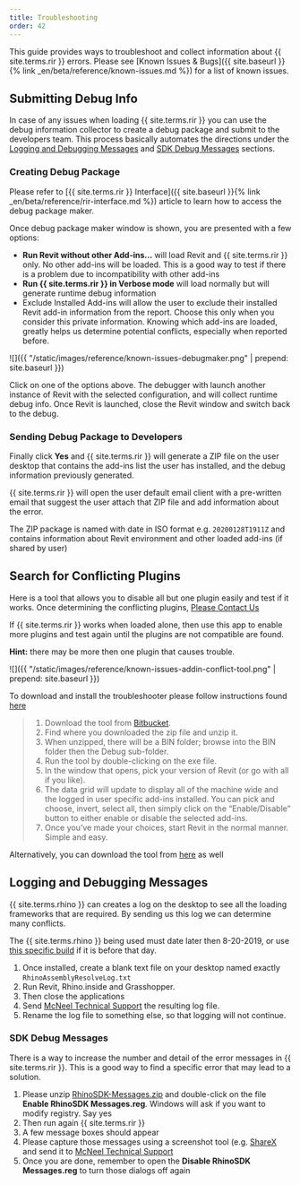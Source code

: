```yaml
---
title: Troubleshooting
order: 42
---
```


This guide provides ways to troubleshoot and collect information about {{ site.terms.rir }} errors. Please see [Known Issues & Bugs]({{ site.baseurl }}{% link _en/beta/reference/known-issues.md %}) for a list of known issues.

## Submitting Debug Info

In case of any issues when loading {{ site.terms.rir }} you can use the debug information collector to create a debug package and submit to the developers team. This process basically automates the directions under the [Logging and Debugging Messages](#logging-and-debugging-messages) and [SDK Debug Messages](#sdk-debug-messages) sections.


### Creating Debug Package

Please refer to [{{ site.terms.rir }} Interface]({{ site.baseurl }}{% link _en/beta/reference/rir-interface.md %}) article to learn how to access the debug package maker.

Once debug package maker window is shown, you are presented with a few options:

- **Run Revit without other Add-ins...** will load Revit and {{ site.terms.rir }} only. No other add-ins will be loaded. This is a good way to test if there is a problem due to incompatibility with other add-ins
- **Run {{ site.terms.rir }} in Verbose mode** will load normally but will generate runtime debug information
- Exclude Installed Add-ins will allow the user to exclude their installed Revit add-in information from the report. Choose this only when you consider this private information. Knowing which add-ins are loaded, greatly helps us determine potential conflicts, especially when reported before.

![]({{ "/static/images/reference/known-issues-debugmaker.png" | prepend: site.baseurl }})

Click on one of the options above. The debugger with launch another instance of Revit with the selected configuration, and will collect runtime debug info. Once Revit is launched, close the Revit window and switch back to the debug.

### Sending Debug Package to Developers

Finally click **Yes** and {{ site.terms.rir }} will generate a ZIP file on the user desktop that contains the add-ins list the user has installed, and the debug information previously generated.

{{ site.terms.rir }} will open the user default email client with a pre-written email that suggest the user attach that ZIP file and add information about the error.

The ZIP package is named with date in ISO format e.g. `20200128T1911Z` and contains information about Revit environment and other loaded add-ins (if shared by user)


## Search for Conflicting Plugins

Here is a tool that allows you to disable all but one plugin easily and test if it works. Once determining the conflicting plugins, [Please Contact Us](https://www.rhino3d.com/support)

If {{ site.terms.rir }} works when loaded alone, then use this app to enable more plugins and test again until the plugins are not compatible are found. 

**Hint:** there may be more then one plugin that causes trouble.

![]({{ "/static/images/reference/known-issues-addin-conflict-tool.png" | prepend: site.baseurl }})

To download and install the troubleshooter please follow instructions found [here](http://revitaddons.blogspot.com/2016/11/free-and-open-source-add-in-manager.html)

> 1. Download the tool from [Bitbucket](https://bitbucket.org/BoostYourBIM/stantecaddinmanager/downloads).
> 2. Find where you downloaded the zip file and unzip it.
> 3. When unzipped, there will be a BIN folder; browse into the BIN folder then the Debug sub-folder.
> 4. Run the tool by double-clicking on the exe file.
> 5. In the window that opens, pick your version of Revit (or go with all if you like).
> 6. The data grid will update to display all of the machine wide and the logged in user specific add-ins installed. You can pick and choose, invert, select all, then simply click on the “Enable/Disable” button to either enable or disable the selected add-ins.
> 7. Once you’ve made your choices, start Revit in the normal manner. Simple and easy.

Alternatively, you can download the tool from [here](https://bitbucket.org/BoostYourBIM/stantecaddinmanager/raw/03365f38188029436251f88f88dfa26db22bf8aa/AddInManager/bin/Debug/AddInManager.exe) as well

## Logging and Debugging Messages

{{ site.terms.rhino }} can creates a log on the desktop to see all the loading frameworks that are required. By sending us this log we can determine many conflicts.

The {{ site.terms.rhino }} being used must date later then 8-20-2019, or use [this specific build](http://files.mcneel.com/dujour/exe/20190814/rhino_en-us_7.0.19226.11575.exe) if it is before that day.

1. Once installed, create a blank text file on your desktop named exactly  `RhinoAssemblyResolveLog.txt` 
2. Run Revit, Rhino.inside and Grasshopper.  
3. Then close the applications
4. Send [McNeel Technical Support](https://www.rhino3d.com/support) the resulting log file.
5. Rename the log file to something else, so that logging will not continue.

### SDK Debug Messages

There is a way to increase the number and detail of the error messages in {{ site.terms.rir }}. This is a good way to find a specific error that may lead to a solution.

1. Please unzip [RhinoSDK-Messages.zip](https://aws1.discourse-cdn.com/mcneel/uploads/default/original/3X/6/3/6348e99914b9e66417720df74f4cc35ba3e31c6f.zip) and double-click on the file **Enable RhinoSDK Messages.reg**. Windows will ask if you want to modify registry. Say yes
2. Then run again {{ site.terms.rir }}
3. A few message boxes should appear
4. Please capture those messages using a screenshot tool (e.g. [ShareX](https://getsharex.com/) and send it to [McNeel Technical Support](https://www.rhino3d.com/support)
5. Once you are done, remember to open the **Disable RhinoSDK Messages.reg** to turn those dialogs off again

